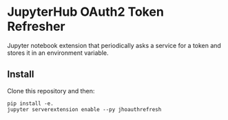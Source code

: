 # JupyterHub OAuth2 Token Refresher

Jupyter notebook extension that periodically asks a service for a token and
stores it in an environment variable.


## Install

Clone this repository and then:
```
pip install -e.
jupyter serverextension enable --py jhoauthrefresh
```
